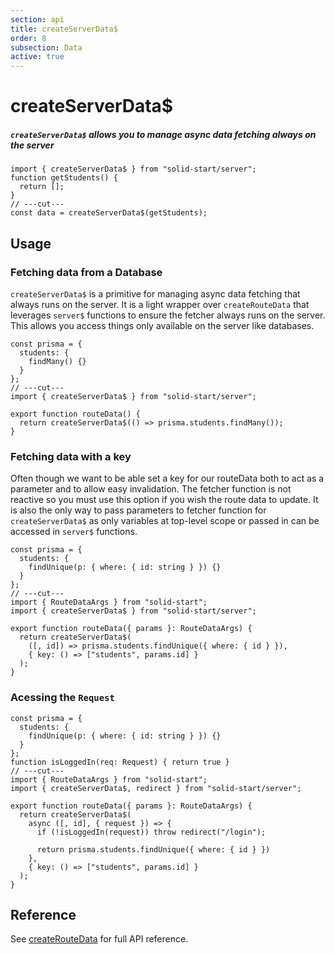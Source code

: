 ```yaml
---
section: api
title: createServerData$
order: 8
subsection: Data
active: true
---
```


# createServerData$

##### `createServerData$` allows you to manage async data fetching always on the server

<div class="text-lg">

```tsx twoslash
import { createServerData$ } from "solid-start/server";
function getStudents() {
  return [];
}
// ---cut---
const data = createServerData$(getStudents);
```

</div>

<table-of-contents></table-of-contents>

## Usage

### Fetching data from a Database

`createServerData$` is a primitive for managing async data fetching that always runs on the server. It is a light wrapper over `createRouteData` that leverages `server$` functions to ensure the fetcher always runs on the server. This allows you access things only available on the server like databases.

```tsx twoslash
const prisma = {
  students: {
    findMany() {}
  }
};
// ---cut---
import { createServerData$ } from "solid-start/server";

export function routeData() {
  return createServerData$(() => prisma.students.findMany());
}
```

### Fetching data with a key

Often though we want to be able set a key for our routeData both to act as a parameter and to allow easy invalidation. The fetcher function is not reactive so you must use this option if you wish the route data to update. It is also the only way to pass parameters to fetcher function for `createServerData$` as only variables at top-level scope or passed in can be accessed in `server$` functions.

```tsx twoslash
const prisma = {
  students: {
    findUnique(p: { where: { id: string } }) {}
  }
};
// ---cut---
import { RouteDataArgs } from "solid-start";
import { createServerData$ } from "solid-start/server";

export function routeData({ params }: RouteDataArgs) {
  return createServerData$(
    ([, id]) => prisma.students.findUnique({ where: { id } }),
    { key: () => ["students", params.id] }
  );
}
```

### Acessing the `Request`

```tsx twoslash
const prisma = {
  students: {
    findUnique(p: { where: { id: string } }) {}
  }
};
function isLoggedIn(req: Request) { return true }
// ---cut---
import { RouteDataArgs } from "solid-start";
import { createServerData$, redirect } from "solid-start/server";

export function routeData({ params }: RouteDataArgs) {
  return createServerData$(
    async ([, id], { request }) => {
      if (!isLoggedIn(request)) throw redirect("/login");

      return prisma.students.findUnique({ where: { id } })
    },
    { key: () => ["students", params.id] }
  );
}
```

## Reference

See [createRouteData](./createRouteData) for full API reference.
